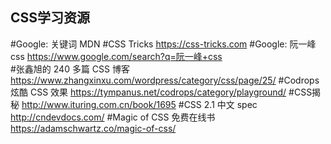 ## CSS学习资源

#Google: 关键词 MDN
#CSS Tricks                 https://css-tricks.com
#Google: 阮一峰 css          https://www.google.com/search?q=阮一峰+css            
#张鑫旭的 240 多篇 CSS 博客   https://www.zhangxinxu.com/wordpress/category/css/page/25/
#Codrops 炫酷 CSS 效果       https://tympanus.net/codrops/category/playground/
#CSS揭秘                    http://www.ituring.com.cn/book/1695
#CSS 2.1 中文 spec          http://cndevdocs.com/
#Magic of CSS 免费在线书     https://adamschwartz.co/magic-of-css/